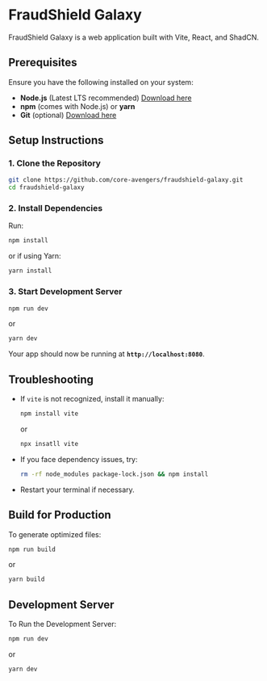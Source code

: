 # FraudShield Galaxy

FraudShield Galaxy is a web application built with Vite, React, and ShadCN.

## Prerequisites

Ensure you have the following installed on your system:
- **Node.js** (Latest LTS recommended) [Download here](https://nodejs.org/)
- **npm** (comes with Node.js) or **yarn**
- **Git** (optional) [Download here](https://git-scm.com/)

## Setup Instructions

### 1. Clone the Repository
```sh
git clone https://github.com/core-avengers/fraudshield-galaxy.git
cd fraudshield-galaxy
```

### 2. Install Dependencies
Run:
```sh
npm install
```
or if using Yarn:
```sh
yarn install
```

### 3. Start Development Server
```sh
npm run dev
```
or
```sh
yarn dev
```
Your app should now be running at **`http://localhost:8080`**.

## Troubleshooting
- If `vite` is not recognized, install it manually:
  ```sh
  npm install vite
  ```
  or
  ```sh
  npx insatll vite
  ```
  
- If you face dependency issues, try:
  ```sh
  rm -rf node_modules package-lock.json && npm install
  ```
- Restart your terminal if necessary.

## Build for Production
To generate optimized files:
```sh
npm run build
```
or
```sh
yarn build
```

## Development Server
To Run the Development Server:
```sh
npm run dev
```
or
```sh
yarn dev
```


